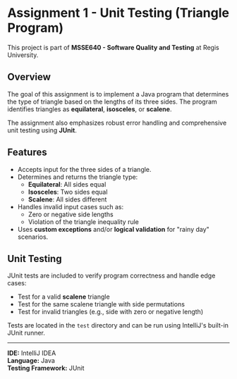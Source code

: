# Assignment 1 - Unit Testing (Triangle Program)

This project is part of **MSSE640 - Software Quality and Testing** at Regis University.

## Overview

The goal of this assignment is to implement a Java program that determines the type of triangle based on the lengths of its three sides. The program identifies triangles as **equilateral**, **isosceles**, or **scalene**.

The assignment also emphasizes robust error handling and comprehensive unit testing using **JUnit**.

## Features

- Accepts input for the three sides of a triangle.
- Determines and returns the triangle type:
    - **Equilateral**: All sides equal
    - **Isosceles**: Two sides equal
    - **Scalene**: All sides different
- Handles invalid input cases such as:
    - Zero or negative side lengths
    - Violation of the triangle inequality rule
- Uses **custom exceptions** and/or **logical validation** for "rainy day" scenarios.

## Unit Testing

JUnit tests are included to verify program correctness and handle edge cases:

- Test for a valid **scalene** triangle
- Test for the same scalene triangle with side permutations
- Test for invalid triangles (e.g., side with zero or negative length)

Tests are located in the `test` directory and can be run using IntelliJ's built-in JUnit runner.

---

**IDE:** IntelliJ IDEA  
**Language:** Java  
**Testing Framework:** JUnit  
